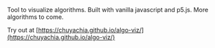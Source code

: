 Tool to visualize algorithms. Built with vanilla javascript and p5.js. More algorithms to come.

Try out at [https://chuyachia.github.io/algo-viz/](https://chuyachia.github.io/algo-viz/)